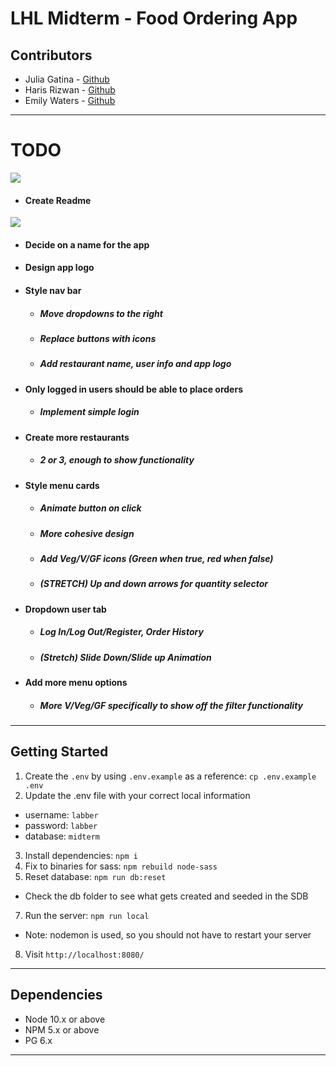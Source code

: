 # LHL Midterm - Food Ordering App
## Contributors
  * Julia Gatina - [Github](https://github.com/julia-gatina)
  * Haris Rizwan - [Github](https://github.com/harisrizwan1)
  * Emily Waters - [Github](https://github.com/Emily-Waters)
---
#  TODO
![](https://img.shields.io/badge/IN%20PROGRESS--blue)
  * #### Create Readme
![](https://img.shields.io/badge/TODO--orange)
  * #### **Decide on a name for the app**
  * #### **Design app logo**
  * #### **Style nav bar**
    * ##### Move dropdowns to the right
    * ##### Replace buttons with icons
    * ##### Add restaurant name, user info and app logo
  * #### **Only logged in users should be able to place orders**
    * ##### Implement simple login
  * #### **Create more restaurants**
    * ##### 2 or 3, enough to show functionality
  * #### **Style menu cards**
    * ##### Animate button on click
    * ##### More cohesive design
    * ##### Add Veg/V/GF icons (Green when true, red when false)
    * ##### (STRETCH) Up and down arrows for quantity selector
  * #### **Dropdown user tab**
    * ##### Log In/Log Out/Register, Order History
    * ##### (Stretch) Slide Down/Slide up Animation
  * #### **Add more menu options**
    * ##### More V/Veg/GF specifically to show off the filter functionality

---
## Getting Started

1. Create the `.env` by using `.env.example` as a reference: `cp .env.example .env`
2. Update the .env file with your correct local information 
  - username: `labber` 
  - password: `labber` 
  - database: `midterm`
3. Install dependencies: `npm i`
4. Fix to binaries for sass: `npm rebuild node-sass`
5. Reset database: `npm run db:reset`
  - Check the db folder to see what gets created and seeded in the SDB
7. Run the server: `npm run local`
  - Note: nodemon is used, so you should not have to restart your server
8. Visit `http://localhost:8080/`
---
## Dependencies

- Node 10.x or above
- NPM 5.x or above
- PG 6.x
---
